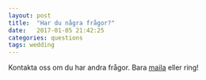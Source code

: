 ```yaml
---
layout: post
title:  "Har du några frågor?"
date:   2017-01-05 21:42:25
categories: questions
tags: wedding
---
```

Kontakta oss om du har andra frågor. Bara [maila](mailto:annamaria.sundbye@gmail.com) eller ring!
